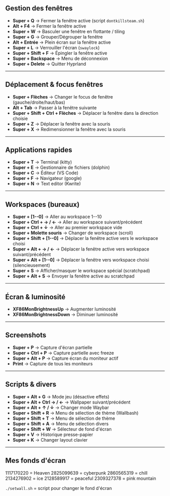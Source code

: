 ## Gestion des fenêtres

-   **Super + Q** → Fermer la fenêtre active (script `dontkillsteam.sh`)
-   **Alt + F4** → Fermer la fenêtre active
-   **Super + W** → Basculer une fenêtre en flottante / tiling
-   **Super + G** → Grouper/Dégrouper la fenêtre
-   **Alt + Entrée** → Plein écran sur la fenêtre active
-   **Super + L** → Verrouiller l'écran (`swaylock`)
-   **Super + Shift + F** → Épingler la fenêtre active
-   **Super + Backspace** → Menu de déconnexion
-   **Super + Delete** → Quitter Hyprland

------------------------------------------------------------------------

## Déplacement & focus fenêtres

-   **Super + Flèches** → Changer le focus de fenêtre
    (gauche/droite/haut/bas)
-   **Alt + Tab** → Passer à la fenêtre suivante
-   **Super + Shift + Ctrl + Flèches** → Déplacer la fenêtre dans la
    direction choisie
-   **Super + Z** → Déplacer la fenêtre avec la souris
-   **Super + X** → Redimensionner la fenêtre avec la souris

------------------------------------------------------------------------

## Applications rapides

-   **Super + T** → Terminal (kitty)
-   **Super + E** → Gestionnaire de fichiers (dolphin)
-   **Super + C** → Éditeur (VS Code)
-   **Super + F** → Navigateur (google)
-   **Super + N** → Text editor (Kwrite)

------------------------------------------------------------------------

## Workspaces (bureaux)

-   **Super + \[1--0\]** → Aller au workspace 1--10
-   **Super + Ctrl + → / ←** → Aller au workspace suivant/précédent
-   **Super + Ctrl + ↓** → Aller au premier workspace vide
-   **Super + Molette souris** → Changer de workspace (scroll)
-   **Super + Shift + \[1--0\]** → Déplacer la fenêtre active vers le
    workspace choisi
-   **Super + Alt + → / ←** → Déplacer la fenêtre active vers
    workspace suivant/précédent
-   **Super + Alt + \[1--0\]** → Déplacer la fenêtre vers workspace
    choisi (silencieusement)
-   **Super + S** → Afficher/masquer le workspace spécial (scratchpad)
-   **Super + Alt + S** → Envoyer la fenêtre active au scratchpad

------------------------------------------------------------------------

## Écran & luminosité

-   **XF86MonBrightnessUp** → Augmenter luminosité
-   **XF86MonBrightnessDown** → Diminuer luminosité

------------------------------------------------------------------------

## Screenshots

-   **Super + P** → Capture d'écran partielle
-   **Super + Ctrl + P** → Capture partielle avec freeze
-   **Super + Alt + P** → Capture écran du moniteur actif
-   **Print** → Capture de tous les moniteurs

------------------------------------------------------------------------

## Scripts & divers

-   **Super + Alt + G** → Mode jeu (désactive effets)
-   **Super + Alt + Ctrl → / ←** → Wallpaper suivant/précédent
-   **Super + Alt + ↑ / ↓** → Changer mode Waybar
-   **Super + Shift + R** → Menu de sélection de thème (Wallbash)
-   **Super + Shift + T** → Menu de sélection de thème
-   **Super + Shift + A** → Menu de sélection divers
-   **Super + Shift + W** → Sélecteur de fond d'écran
-   **Super + V** → Historique presse-papier
-   **Super + K** → Changer layout clavier

---

## Mes fonds d'écran

1117170220 = Heaven
2825099639 = cyberpunk
2860565319 = chill
2134276902 = ice
2128589917 = peaceful
2309327378 = pink mountain


`./setwall.sh` = script pour changer le fond d'écran